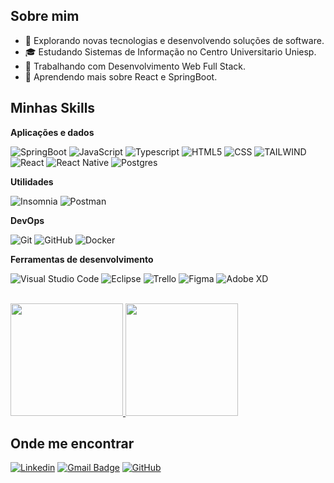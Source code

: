 
## Sobre mim

- 🤔 Explorando novas tecnologias e desenvolvendo soluções de software.
- 🎓 Estudando Sistemas de Informação no Centro Universitario Uniesp.
- 💼 Trabalhando com Desenvolvimento Web Full Stack.
- 🌱 Aprendendo mais sobre React e SpringBoot.

## Minhas Skills

**Aplicações e dados**

![SpringBoot](https://img.shields.io/badge/Spring-6DB33F?style=for-the-badge&logo=spring&logoColor=white)
![JavaScript](https://img.shields.io/badge/JavaScript-323330?style=for-the-badge&logo=javascript&logoColor=F7DF1E)
![Typescript](https://img.shields.io/badge/TypeScript-007ACC?style=for-the-badge&logo=typescript&logoColor=white)
![HTML5](https://img.shields.io/badge/HTML5-E34F26?style=for-the-badge&logo=html5&logoColor=white)
![CSS](https://img.shields.io/badge/CSS3-1572B6?style=for-the-badge&logo=css3&logoColor=white)
![TAILWIND](https://img.shields.io/badge/Tailwind_CSS-38B2AC?style=for-the-badge&logo=tailwind-css&logoColor=white)
![React](https://img.shields.io/badge/React-20232A?style=for-the-badge&logo=react&logoColor=61DAFB)
![React Native](https://img.shields.io/badge/React_Native-20232A?style=for-the-badge&logo=react&logoColor=61DAFB)
![Postgres](https://img.shields.io/badge/PostgreSQL-316192?style=for-the-badge&logo=postgresql&logoColor=white)

**Utilidades**

![Insomnia](https://img.shields.io/badge/-Insomnia-333333?style=for-the-badge&logo=insomnia)
![Postman](https://img.shields.io/badge/-Postman-333333?style=for-the-badge&logo=postman)

**DevOps**

![Git](https://img.shields.io/badge/-Git-333333?style=for-the-badge&logo=git)
![GitHub](https://img.shields.io/badge/-GitHub-333333?style=for-the-badge&logo=github)
![Docker](https://img.shields.io/badge/-Docker-333333?style=for-the-badge&logo=docker)


**Ferramentas de desenvolvimento**

![Visual Studio Code](https://img.shields.io/badge/-Visual%20Studio%20Code-333333?style=for-the-badge&logo=visual-studio-code&logoColor=007ACC)
![Eclipse](https://img.shields.io/badge/-Eclipse-333333?style=for-the-badge&logo=eclipse-ide&logoColor=2C2255)
![Trello](https://img.shields.io/badge/-Trello-333333?style=for-the-badge&logo=trello&logoColor=007ACC)
![Figma](https://img.shields.io/badge/-Figma-333333?style=for-the-badge&logo=figma&logoColor=007ACC)
![Adobe XD](https://img.shields.io/badge/-Adobe%20XD-333333?style=for-the-badge&logo=adobe-xd&logoColor=007ACC)

<br/>

<a href="https://github.com/JulioCAC" title="Perfil Julio">
  <img height="180em" src="https://github-readme-stats.vercel.app/api?username=JulioCAC&theme=dracula&show_icons=true" />
</a>
<a href="https://github.com/JulioCAC" title="Perfil Julio">
 <img height="180em" src="https://github-readme-stats.vercel.app/api/top-langs/?username=JulioCAC&layout=compact" />
</a>

## Onde me encontrar

<a href="https://www.linkedin.com/in/julio-cesar-alexandrino-costa-202100269" >![Linkedin](https://img.shields.io/badge/LinkedIn-0077B5?style=for-the-badge&logo=linkedin&logoColor=white)</a>
[![Gmail Badge](https://img.shields.io/badge/Gmail-D14836?style=for-the-badge&logo=gmail&logoColor=white=mailto:juliocac999@gmail.com)](mailto:juliocac999@gmail.com)
[![GitHub](https://img.shields.io/badge/GitHub-100000?style=for-the-badge&logo=github&logoColor=white)](https://github.com/JulioCAC)
